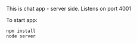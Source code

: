 This is chat app - server side. Listens on port 4001

To start app:

```
npm install
node server
```

